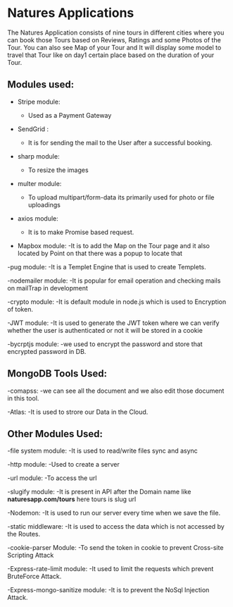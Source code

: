 # Natures Applications

The Natures Application consists of nine tours in different cities where you can book those Tours based on Reviews, Ratings and some Photos of the Tour.
You can also see Map of your Tour and It will display some model to travel that Tour like on day1 certain place based on the duration of your Tour.

##  Modules used:

- Stripe module: 
  - Used as a Payment Gateway 
- SendGrid :
  - It is for sending the mail to the User after a successful booking.
- sharp module:
  - To resize the images 
- multer module:
  - To upload multipart/form-data its primarily used for photo or file uploadings
- axios module:
  - It is to make Promise based request.
 
- Mapbox module:
   -It is to add the Map on the Tour page and it also located by Point on that there was a popup to locate that 
   
-pug module:
  -It is a Templet Engine that is used to create Templets.
  
-nodemailer module: 
  -It is popular for email operation and checking mails on mailTrap in development
  
-crypto module:
  -It is default module in node.js which is used to Encryption of token.
  
-JWT module:
  -It is used to generate the JWT token where we can verify whether the user is authenticated or not it will be stored in a cookie
  
-bycrptjs module:
  -we used to encrypt the password and store that encrypted password in DB.
  
##  MongoDB Tools Used:

-comapss:
  -we can see all the document and we also edit those document in this tool.
  
-Atlas:
  -It is used to strore our Data in the Cloud.

##  Other Modules Used:

-file system module:
  -It is used to read/write files sync and async
  
-http module:
  -Used to create a server
  
-url module:
  -To access the url
  
-slugify module:
  -It is present in API after the Domain name like **naturesapp.com/tours** here tours is slug url
  
-Nodemon:
  -It is used to run our server every time when we save the file.
  
-static middleware:
  -It is used to access the data which is not accessed by the Routes.
  
-cookie-parser Module:
  -To send the token in cookie to prevent Cross-site Scripting Attack
  
-Express-rate-limit module:
  -It used to limit the requests which prevent BruteForce Attack.
  
-Express-mongo-sanitize module:
  -It is to prevent the NoSql Injection Attack.



